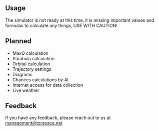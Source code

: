 ## Usage
The simulator is not ready at this time, it is missing important values and formulas to calculate any things, USE WITH CAUTION!


## Planned
- MaxQ calculation
- Parabola calculation
- Orbital calculation
- Trajectory settings
- Diagrams
- Chances calculations by AI
- Internet access for data collection
- Live weather


## Feedback

If you have any feedback, please reach out to us at management@torspace.net


